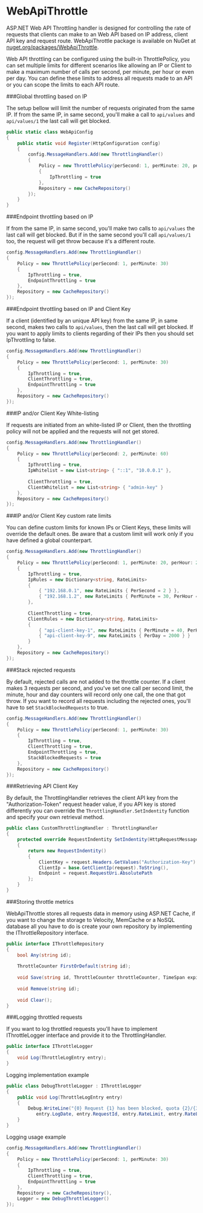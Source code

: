 WebApiThrottle
==============

ASP.NET Web API Throttling handler is designed for controlling the rate of requests that clients 
can make to an Web API based on IP address, client API key and request route. 
WebApiThrottle package is available on NuGet at [nuget.org/packages/WebApiThrottle](https://www.nuget.org/packages/WebApiThrottle/).

Web API throttling can be configured using the built-in ThrottlePolicy, you can set multiple limits 
for different scenarios like allowing an IP or Client to make a maximum number of calls per second, per minute, per hour or even per day.
You can define these limits to address all requests made to an API or you can scope the limits to each API route.  

###Global throttling based on IP

The setup bellow will limit the number of requests originated from the same IP. 
If from the same IP, in same second, you'll make a call to <code>api/values</code> and <code>api/values/1</code> the last call will get blocked.

``` cs
public static class WebApiConfig
{
	public static void Register(HttpConfiguration config)
	{
		config.MessageHandlers.Add(new ThrottlingHandler()
		{
			Policy = new ThrottlePolicy(perSecond: 1, perMinute: 20, perHour: 200, perDay: 1500)
			{
				IpThrottling = true
			},
			Repository = new CacheRepository()
		});
	}
}
```

###Endpoint throttling based on IP

If from the same IP, in same second, you'll make two calls to <code>api/values</code> the last call will get blocked.
But if in the same second you'll call <code>api/values/1</code> too, the request will get throw because it's a different route.

``` cs
config.MessageHandlers.Add(new ThrottlingHandler()
{
	Policy = new ThrottlePolicy(perSecond: 1, perMinute: 30)
	{
		IpThrottling = true,
		EndpointThrottling = true
	},
	Repository = new CacheRepository()
});
```

###Endpoint throttling based on IP and Client Key

If a client (identified by an unique API key) from the same IP, in same second, makes two calls to <code>api/values</code>, then the last call will get blocked. 
If you want to apply limits to clients regarding of their IPs then you should set IpThrottling to false.

``` cs
config.MessageHandlers.Add(new ThrottlingHandler()
{
	Policy = new ThrottlePolicy(perSecond: 1, perMinute: 30)
	{
		IpThrottling = true,
		ClientThrottling = true,
		EndpointThrottling = true
	},
	Repository = new CacheRepository()
});
```

###IP and/or Client Key White-listing

If requests are initiated from an white-listed IP or Client, then the throttling policy will not be applied and the requests will not get stored. 

``` cs
config.MessageHandlers.Add(new ThrottlingHandler()
{
	Policy = new ThrottlePolicy(perSecond: 2, perMinute: 60)
	{
		IpThrottling = true,
		IpWhitelist = new List<string> { "::1", "10.0.0.1" },
		
		ClientThrottling = true,
		ClientWhitelist = new List<string> { "admin-key" }
	},
	Repository = new CacheRepository()
});
```

###IP and/or Client Key custom rate limits

You can define custom limits for known IPs or Client Keys, these limits will override the default ones. Be aware that a custom limit will work only if you have defined a global counterpart.

``` cs
config.MessageHandlers.Add(new ThrottlingHandler()
{
	Policy = new ThrottlePolicy(perSecond: 1, perMinute: 20, perHour: 200, perDay: 1500)
	{
		IpThrottling = true,
		IpRules = new Dictionary<string, RateLimits>
		{ 
			{ "192.168.0.1", new RateLimits { PerSecond = 2 } },
			{ "192.168.1.2", new RateLimits { PerMinute = 30, PerHour = 30*60, PerDay = 30*60*24 } }
		},
		
		ClientThrottling = true,
		ClientRules = new Dictionary<string, RateLimits>
		{ 
			{ "api-client-key-1", new RateLimits { PerMinute = 40, PerHour = 400 } },
			{ "api-client-key-9", new RateLimits { PerDay = 2000 } }
		}
	},
	Repository = new CacheRepository()
});
```

###Stack rejected requests

By default, rejected calls are not added to the throttle counter. If a client makes 3 requests per second, 
and you've set one call per second limit, the minute, hour and day counters will record only one call, the one that got throw.
If you want to record all requests including the rejected ones, you'll have to set <code>StackBlockedRequests</code> to true.

``` cs
config.MessageHandlers.Add(new ThrottlingHandler()
{
	Policy = new ThrottlePolicy(perSecond: 1, perMinute: 30)
	{
		IpThrottling = true,
		ClientThrottling = true,
		EndpointThrottling = true,
		StackBlockedRequests = true
	},
	Repository = new CacheRepository()
});
```

###Retrieving API Client Key

By default, the ThrottlingHandler retrieves the client API key from the "Authorization-Token" request header value, 
if you API key is stored differently you can override the <code>ThrottlingHandler.SetIndentity</code> function and specify your own retrieval method.

``` cs
public class CustomThrottlingHandler : ThrottlingHandler
{
	protected override RequestIndentity SetIndentity(HttpRequestMessage request)
	{
		return new RequestIndentity()
		{
			ClientKey = request.Headers.GetValues("Authorization-Key").First(),
			ClientIp = base.GetClientIp(request).ToString(),
			Endpoint = request.RequestUri.AbsolutePath
		};
	}
}
```
###Storing throttle metrics 

WebApiThrottle stores all requests data in memory using ASP.NET Cache, if you want to change the storage to 
Velocity, MemCache or a NoSQL database all you have to do is create your own repository by implementing the IThrottleRepository interface. 

``` cs
public interface IThrottleRepository
{
	bool Any(string id);
	
	ThrottleCounter FirstOrDefault(string id);
	
	void Save(string id, ThrottleCounter throttleCounter, TimeSpan expirationTime);
	
	void Remove(string id);
	
	void Clear();
}
```

###Logging throttled requests

If you want to log throttled requests you'll have to implement IThrottleLogger interface and provide it to the ThrottlingHandler. 

``` cs
public interface IThrottleLogger
{
	void Log(ThrottleLogEntry entry);
}
```

Logging implementation example
``` cs
public class DebugThrottleLogger : IThrottleLogger
{
	public void Log(ThrottleLogEntry entry)
	{
		Debug.WriteLine("{0} Request {1} has been blocked, quota {2}/{3} exceeded by {4}",
		   entry.LogDate, entry.RequestId, entry.RateLimit, entry.RateLimitPeriod, entry.TotalRequests);
	}
}
```

Logging usage example 
``` cs
config.MessageHandlers.Add(new ThrottlingHandler()
{
	Policy = new ThrottlePolicy(perSecond: 1, perMinute: 30)
	{
		IpThrottling = true,
		ClientThrottling = true,
		EndpointThrottling = true
	},
	Repository = new CacheRepository(),
	Logger = new DebugThrottleLogger()
});
```
